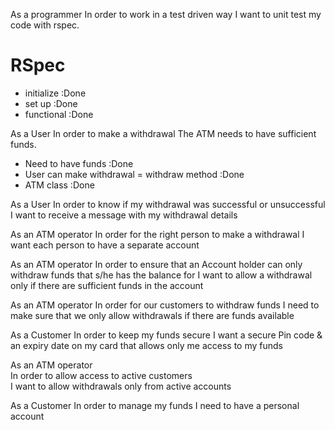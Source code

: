 As a programmer
In order to work in a test driven way
I want to unit test my code with rspec.

# RSpec
- initialize :Done
- set up :Done
- functional :Done


As a User
In order to make a withdrawal
The ATM needs to have sufficient funds.

- Need to have funds :Done
- User can make withdrawal = withdraw method :Done
- ATM class :Done

As a User 
In order to know if my withdrawal was successful or unsuccessful
I want to receive a message with my withdrawal details


As an ATM operator 
In order for the right person to make a withdrawal
I want each person to have a separate account


As an ATM operator
In order to ensure that an Account holder can only withdraw funds that s/he has the balance for
I want to allow a withdrawal only if there are sufficient funds in the account

As an ATM operator
In order for our customers to withdraw funds
I need to make sure that we only allow withdrawals if there are funds available

As a Customer 
In order to keep my funds secure
I want a secure Pin code & an expiry date on my card that allows only me access to my funds

As an ATM operator             
In order to allow access to active customers             
I want to allow withdrawals only from active accounts

As a Customer
In order to manage my funds
I need to have a personal account



